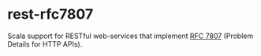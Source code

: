 # rest-rfc7807
Scala support for RESTful web-services that implement [RFC 7807](https://tools.ietf.org/html/rfc7807) (Problem Details for HTTP APIs).

